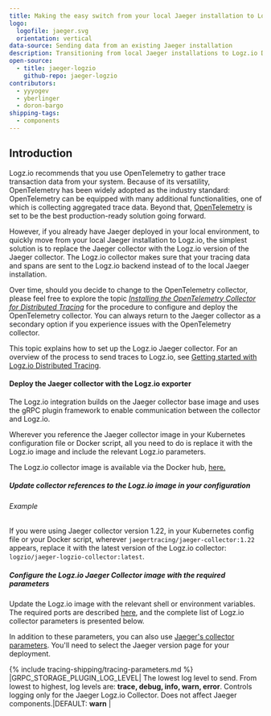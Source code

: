 ```yaml
---
title: Making the easy switch from your local Jaeger installation to Logz.io Distributed Tracing
logo:
  logofile: jaeger.svg
  orientation: vertical
data-source: Sending data from an existing Jaeger installation
description: Transitioning from local Jaeger installations to Logz.io Distributed Tracing
open-source:
  - title: jaeger-logzio
    github-repo: jaeger-logzio
contributors:
  - yyyogev
  - yberlinger
  - doron-bargo
shipping-tags:
  - components
---
```

## Introduction

Logz.io recommends that you use OpenTelemetry to gather trace transaction data from your system. Because of its versatility, OpenTelemetry has been widely adopted as the industry standard: OpenTelemetry can be equipped with many additional functionalities, one of which is collecting aggregated trace data. Beyond that, [OpenTelemetry](https://github.com/open-telemetry) is set to be the best production-ready solution going forward.

However, if you already have Jaeger deployed in your local environment, to quickly move from your local Jaeger installation to Logz.io,  the simplest solution is to replace the Jaeger collector with the Logz.io version of the Jaeger collector. The Logz.io collector makes sure that your tracing data and spans are sent to the Logz.io backend instead of to the local Jaeger installation. 

Over time, should you decide to change to the OpenTelemetry collector, please feel free to explore the topic [_Installing the OpenTelemetry Collector for Distributed Tracing_](https://docs.logz.io/shipping/tracing-sources/opentelemetry) for the procedure to configure and deploy the OpenTelemetry collector. You can always return to the Jaeger collector as a secondary option if you experience issues with the OpenTelemetry collector. 

This topic explains how to set up the Logz.io Jaeger collector. For an overview of the process to send traces to Logz.io, see [Getting started with Logz.io Distributed Tracing](https://docs.logz.io/user-guide/distributed-tracing/getting-started-tracing/). 


#### Deploy the Jaeger collector with the Logz.io exporter

The Logz.io integration builds on the Jaeger collector base image and uses the gRPC plugin framework to enable communication between the collector and Logz.io.

Wherever you reference the Jaeger collector image in your Kubernetes configuration file or Docker script, all you need to do is replace it with the Logz.io image and include the relevant Logz.io parameters. 

The Logz.io collector image is available via the Docker hub, [here.](https://hub.docker.com/r/logzio/jaeger-logzio-collector)

<div class="tasklist">

##### Update collector references to the Logz.io image in your configuration

###### Example

If you were using Jaeger collector version 1.22, in your Kubernetes config file or your Docker script, wherever `jaegertracing/jaeger-collector:1.22` appears, replace it with the latest version of the Logz.io collector:  `logzio/jaeger-logzio-collector:latest`.


##### Configure the Logz.io Jaeger Collector image with the required parameters

Update the Logz.io image with the relevant shell or environment variables. 
The required ports are described [here](https://www.jaegertracing.io/docs/latest/deployment/#collectors), and the complete list of Logz.io collector parameters is presented below. 

In addition to these parameters, you can also use [Jaeger's collector parameters](https://www.jaegertracing.io/docs/latest/cli/#jaeger-collector-grpc-plugin). 
You'll need to select the Jaeger version page for your deployment. 

{% include tracing-shipping/tracing-parameters.md %}
|GRPC_STORAGE_PLUGIN_LOG_LEVEL| The lowest log level to send.  From lowest to highest, log levels are: **trace, debug, info, warn, error**.  Controls logging only for the Jaeger Logz.io Collector.  Does not affect Jaeger components.|DEFAULT: **warn** |